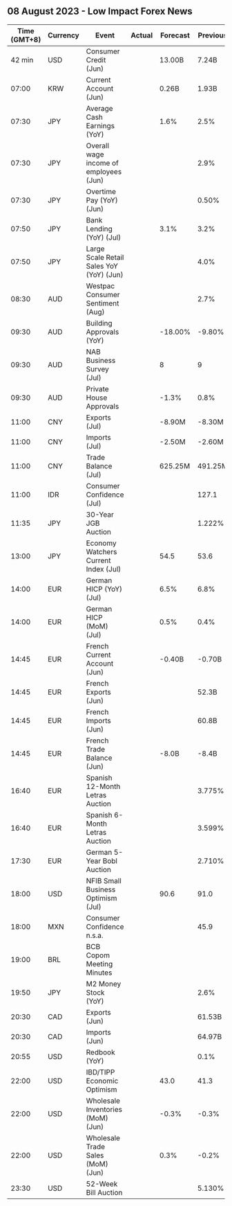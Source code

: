 ## 08 August 2023 - Low Impact Forex News

| Time (GMT+8) | Currency | Event | Actual | Forecast | Previous |
|------|----------|-------|--------|----------|----------|
| 42 min | USD | Consumer Credit (Jun) |  | 13.00B | 7.24B |
| 07:00 | KRW | Current Account (Jun) |  | 0.26B | 1.93B |
| 07:30 | JPY | Average Cash Earnings (YoY) |  | 1.6% | 2.5% |
| 07:30 | JPY | Overall wage income of employees (Jun) |  |  | 2.9% |
| 07:30 | JPY | Overtime Pay (YoY) (Jun) |  |  | 0.50% |
| 07:50 | JPY | Bank Lending (YoY) (Jul) |  | 3.1% | 3.2% |
| 07:50 | JPY | Large Scale Retail Sales YoY (YoY) (Jun) |  |  | 4.0% |
| 08:30 | AUD | Westpac Consumer Sentiment (Aug) |  |  | 2.7% |
| 09:30 | AUD | Building Approvals (YoY) |  | -18.00% | -9.80% |
| 09:30 | AUD | NAB Business Survey (Jul) |  | 8 | 9 |
| 09:30 | AUD | Private House Approvals |  | -1.3% | 0.8% |
| 11:00 | CNY | Exports (Jul) |  | -8.90M | -8.30M |
| 11:00 | CNY | Imports (Jul) |  | -2.50M | -2.60M |
| 11:00 | CNY | Trade Balance (Jul) |  | 625.25M | 491.25M |
| 11:00 | IDR | Consumer Confidence (Jul) |  |  | 127.1 |
| 11:35 | JPY | 30-Year JGB Auction |  |  | 1.222% |
| 13:00 | JPY | Economy Watchers Current Index (Jul) |  | 54.5 | 53.6 |
| 14:00 | EUR | German HICP (YoY) (Jul) |  | 6.5% | 6.8% |
| 14:00 | EUR | German HICP (MoM) (Jul) |  | 0.5% | 0.4% |
| 14:45 | EUR | French Current Account (Jun) |  | -0.40B | -0.70B |
| 14:45 | EUR | French Exports (Jun) |  |  | 52.3B |
| 14:45 | EUR | French Imports (Jun) |  |  | 60.8B |
| 14:45 | EUR | French Trade Balance (Jun) |  | -8.0B | -8.4B |
| 16:40 | EUR | Spanish 12-Month Letras Auction |  |  | 3.775% |
| 16:40 | EUR | Spanish 6-Month Letras Auction |  |  | 3.599% |
| 17:30 | EUR | German 5-Year Bobl Auction |  |  | 2.710% |
| 18:00 | USD | NFIB Small Business Optimism (Jul) |  | 90.6 | 91.0 |
| 18:00 | MXN | Consumer Confidence n.s.a. |  |  | 45.9 |
| 19:00 | BRL | BCB Copom Meeting Minutes |  |  |  |
| 19:50 | JPY | M2 Money Stock (YoY) |  |  | 2.6% |
| 20:30 | CAD | Exports (Jun) |  |  | 61.53B |
| 20:30 | CAD | Imports (Jun) |  |  | 64.97B |
| 20:55 | USD | Redbook (YoY) |  |  | 0.1% |
| 22:00 | USD | IBD/TIPP Economic Optimism |  | 43.0 | 41.3 |
| 22:00 | USD | Wholesale Inventories (MoM) (Jun) |  | -0.3% | -0.3% |
| 22:00 | USD | Wholesale Trade Sales (MoM) (Jun) |  | 0.3% | -0.2% |
| 23:30 | USD | 52-Week Bill Auction |  |  | 5.130% |
